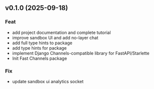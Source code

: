 ## v0.1.0 (2025-09-18)

### Feat

- add project documentation and complete tutorial
- improve sandbox UI and add no-layer chat
- add full type hints to package
- add type hints for package
- implement Django Channels-compatible library for FastAPI/Starlette
- Init Fast Channels package

### Fix

- update sandbox ui analytics socket
